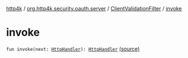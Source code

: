[http4k](../../index.md) / [org.http4k.security.oauth.server](../index.md) / [ClientValidationFilter](index.md) / [invoke](./invoke.md)

# invoke

`fun invoke(next: `[`HttpHandler`](../../org.http4k.core/-http-handler.md)`): `[`HttpHandler`](../../org.http4k.core/-http-handler.md) [(source)](https://github.com/http4k/http4k/blob/master/http4k-security-oauth/src/main/kotlin/org/http4k/security/oauth/server/ClientValidationFilter.kt#L14)
